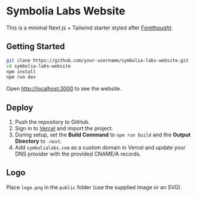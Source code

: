 # Symbolia Labs Website

This is a minimal Next.js + Tailwind starter styled after [Forethought](https://www.forethought.org/).

## Getting Started

```bash
git clone https://github.com/your-username/symbolia-labs-website.git
cd symbolia-labs-website
npm install
npm run dev
```

Open [http://localhost:3000](http://localhost:3000) to see the website.

## Deploy

1. Push the repository to GitHub.
2. Sign in to [Vercel](https://vercel.com/) and import the project.
3. During setup, set the **Build Command** to `npm run build` and the **Output Directory** to `.next`.
4. Add `symbolialabs.com` as a custom domain in Vercel and update your DNS provider with the provided CNAME/A records.

## Logo

Place `logo.png` in the `public` folder (use the supplied image or an SVG).